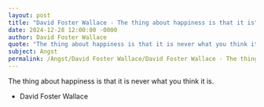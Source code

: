 ```yaml
---
layout: post
title: "David Foster Wallace - The thing about happiness is that it is"
date: 2024-12-28 12:00:00 -0000
author: David Foster Wallace
quote: "The thing about happiness is that it is never what you think it is."
subject: Angst
permalink: /Angst/David Foster Wallace/David Foster Wallace - The thing about happiness is that it is
---
```


The thing about happiness is that it is never what you think it is.

- David Foster Wallace
